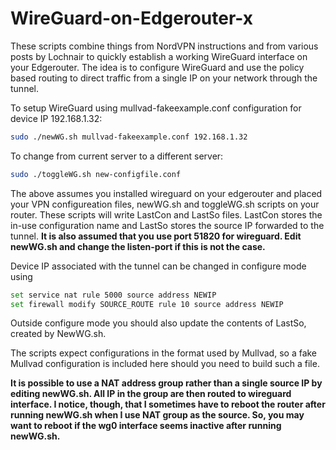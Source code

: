 # WireGuard-on-Edgerouter-x
These scripts combine things from NordVPN instructions and from various posts by Lochnair to quickly establish a working WireGuard interface on your Edgerouter. The idea is to configure WireGuard and use the policy based routing to direct traffic from a single IP on your network through the tunnel.

To setup WireGuard using mullvad-fakeexample.conf configuration for device IP 192.168.1.32:
````bash
sudo ./newWG.sh mullvad-fakeexample.conf 192.168.1.32
````

To change from current server to a different server:
````bash
sudo ./toggleWG.sh new-configfile.conf
````

The above assumes you installed wireguard on your edgerouter and placed your VPN configureation files, newWG.sh and toggleWG.sh scripts on your router. These scripts will write LastCon and LastSo files. LastCon stores the in-use configuration name and LastSo stores the source IP forwarded to the tunnel. **It is also assumed that you use port 51820 for wireguard. Edit newWG.sh and change the listen-port if this is not the case.**  

Device IP associated with the tunnel can be changed in configure mode using
````bash
set service nat rule 5000 source address NEWIP
set firewall modify SOURCE_ROUTE rule 10 source address NEWIP
````

Outside configure mode you should also update the contents of LastSo, created by NewWG.sh.

The scripts expect configurations in the format used by Mullvad, so a fake Mullvad configuration is included here should you need to build such a file.

**It is possible to use a NAT address group rather than a single source IP by editing newWG.sh. All IP in the group are then routed to wireguard interface. I notice, though, that I sometimes have to reboot the router after running newWG.sh when I use NAT group as the source. So, you may want to reboot if the wg0 interface seems inactive after running newWG.sh.**
